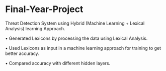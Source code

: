 # Final-Year-Project

Threat Detection System using Hybrid (Machine Learning + Lexical Analysis) learning Approach.

• Generated Lexicons by processing the data using Lexical Analysis.

• Used Lexicons as input in a machine learning approach for training to get better accuracy.

• Compared accuracy with different hidden layers.
